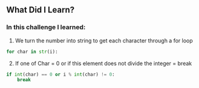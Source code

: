 ## What Did I Learn?

### In this challenge I learned:

1. We turn the number into string to get each character through a for loop
```python
for char in str(i):
```

2. If one of Char = 0 or if this element does not divide the integer = break
```python
if int(char) == 0 or i % int(char) != 0:
    break
```